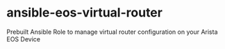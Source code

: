 # ansible-eos-virtual-router
Prebuilt Ansible Role to manage virtual router configuration on your Arista EOS Device
